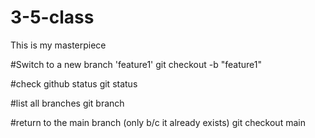 # 3-5-class

This is my masterpiece

#Switch to a new branch 'feature1'
git checkout -b "feature1"

#check github status
git status

#list all branches
git branch

#return to the main branch (only b/c it already exists)
git checkout main